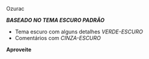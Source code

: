 Ozurac

**_BASEADO NO TEMA ESCURO PADRÃO_**


* Tema escuro com alguns detalhes *VERDE-ESCURO*
* Comentários com *CINZA-ESCURO*

**Aproveite**